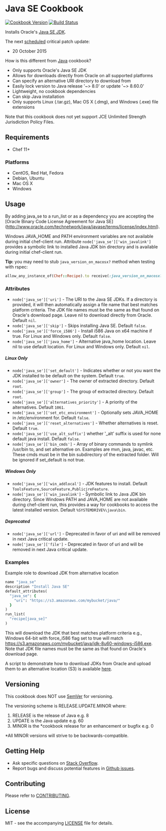 # Java SE Cookbook

[![Cookbook Version](http://img.shields.io/cookbook/v/java_se.svg?style=flat-square)][cookbook]
[![Build Status](http://img.shields.io/travis/dhoer/chef-java_se.svg?style=flat-square)][travis]

[cookbook]: https://supermarket.chef.io/cookbooks/java_se
[travis]: https://travis-ci.org/dhoer/chef-java_se

Installs Oracle's [Java SE JDK](http://www.oracle.com/technetwork/java/javase/downloads/jdk8-downloads-2133151.html).

The next [scheduled](http://www.oracle.com/technetwork/topics/security/alerts-086861.html) critical patch update:

- 20 October 2015

How is this different from [Java](https://github.com/agileorbit-cookbooks/java) cookbook?

- Only supports Oracle's Java SE JDK
- Allows for downloads directly from Oracle on all supported platforms
- Can specify an alternative URI directory to download from
- Easily lock version to Java release '~> 8.0' or update '~> 8.60.0'
- Lightweight, no cookbook dependencies
- Can skip Java installation
- Only supports Linux (.tar.gz), Mac OS X (.dmg), and Windows (.exe) file extensions
         
Note that this cookbook does not yet support JCE Unlimited Strength Jurisdiction Policy Files.
                                                  
## Requirements

- Chef 11+

### Platforms

- CentOS, Red Hat, Fedora
- Debian, Ubuntu
- Mac OS X
- Windows

## Usage

By adding java_se to a run_list or as a dependency you are accepting the 
[Oracle Binary Code License Agreement for Java SE]
(http://www.oracle.com/technetwork/java/javase/terms/license/index.html).

Windows JAVA_HOME and PATH environment variables are not available during initial chef-client run. Attribute 
`node['java_se']['win_javalink']` provides a symbolic link to installed Java JDK bin directory and is available 
during initial chef-client run.

**Tip:** you may need to stub `java_version_on_macosx?` method when testing with rspec:

```ruby
allow_any_instance_of(Chef::Recipe).to receive(:java_version_on_macosx?).and_return(false)
```

### Attributes

- `node['java_se']['uri']` - The URI to the Java SE JDKs. If a directory is provided, it will then automatically 
assign a file name that best matches platform criteria.  The JDK file names must be the same as that found on 
Oracle's download page. Leave nil to download directly from Oracle. Default `nil`.
- `node['java_se']['skip']` - Skips installing Java SE. Default `false`.
- `node['java_se']['force_i586']` - Install i586 Java on x64 machine if true. For Linux and Windows 
only. Default `false`.
- `node['java_se']['java_home']` - Alternative java_home location. Leave nil to use default location. For Linux
and Windows only. Default `nil`.

##### Linux Only
- `node['java_se']['set_default']` - Indicates whether or not you want the JDK installed to be default on the 
system. Default `true`.                
- `node['java_se']['owner']` - The owner of extracted directory. Default `root`. 
- `node['java_se']['group']` - The group of extracted directory. Default `root`. 
- `node['java_se']['alternatives_priority']` - A priority of the alternatives. Default `1061`.
- `node['java_se']['set_etc_environment']` - Optionally sets JAVA_HOME in /etc/environment for. Default `false`.
- `node['java_se']['reset_alternatives']` - Whether alternatives is reset. Default `true`.  
- `node['java_se']['use_alt_suffix']` whether '_alt' suffix is used for none default java install. Default `false`. 
- `node['java_se']['bin_cmds']` -  Array of binary commands to symlink /usr/bin to, and set alternative on.  Examples 
are mvn, java, javac, etc. These cmds must be in the bin subdirectory of the extracted folder. Will be ignored if 
set_default is not true. 

##### Windows Only
- `node['java_se']['win_addlocal']` - JDK features to install. Default `ToolsFeature,SourceFeature,PublicjreFeature`.
- `node['java_se']['win_javalink']` - Symbolic link to Java JDK bin directory. Since Windows PATH and JAVA_HOME
are not available during chef-client run, this provides a way for cookbooks to access the latest installed 
version. Default `%SYSTEMDRIVE%\java\bin`.

##### Deprecated
- `node['java_se']['url']` - Deprecated in favor of uri and will be removed in next Java critical update.
- `node['java_se']['file']` - Deprecated in favor of uri and will be removed in next Java critical update.

### Examples
 
Example role to download JDK from alternative location 

```ruby
name "java_se"
description "Install Java SE"
default_attributes(
  "java_se": {
    "uri": "https://s3.amazonaws.com/mybucket/java/"
  }
)
run_list(
  "recipe[java_se]"
)
```

This will download the JDK that best matches platform criteria e.g., Windows 64-bit with force_i586 flag set to true
will match https://s3.amazonaws.com/mybucket/java/jdk-8u60-windows-i586.exe. Note that JDK file names must be the 
same as that found on Oracle's download page. 

A script to demonstrate how to download JDKs from Oracle and upload them to an alternative location (S3) is 
available [here](https://github.com/dhoer/chef-java_se/wiki/Populate-S3-with-JDKs).

## Versioning

This cookbook does NOT use [SemVer](http://semver.org) for versioning.  

The versioning scheme is RELEASE.UPDATE.MINOR where:

1. RELEASE is the release of Java e.g. 8
2. UPDATE is the Java update e.g. 60
3. MINOR is the *cookbook release for an enhancement or bugfix e.g. 0

*All MINOR versions will strive to be backwards-compatible.

## Getting Help

- Ask specific questions on [Stack Overflow](http://stackoverflow.com/questions/tagged/chef-java_se).
- Report bugs and discuss potential features in
[Github issues](https://github.com/dhoer/chef-java_se/issues).

## Contributing

Please refer to [CONTRIBUTING](https://github.com/dhoer/chef-java_se/blob/master/CONTRIBUTING.md).

## License

MIT - see the accompanying [LICENSE](https://github.com/dhoer/chef-java_se/blob/master/LICENSE.md) file
for details.
